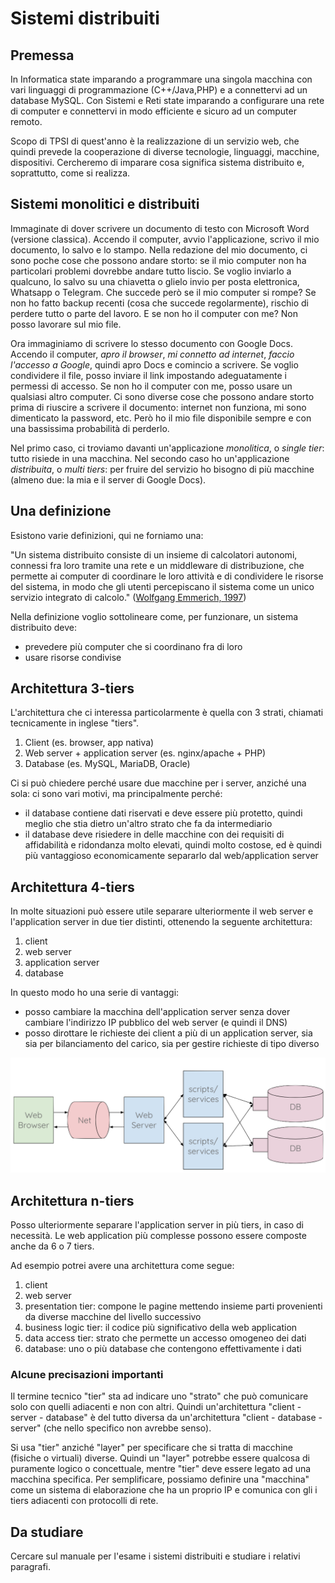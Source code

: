 # Sistemi distribuiti

## Premessa
In Informatica state imparando a programmare una singola macchina con vari linguaggi di programmazione (C++/Java,PHP) e a connettervi ad un database MySQL. Con Sistemi e Reti state imparando a configurare una rete di computer e connettervi in modo efficiente e sicuro ad un computer remoto.

Scopo di TPSI di quest'anno è la realizzazione di un servizio web, che quindi prevede la cooperazione di diverse tecnologie, linguaggi, macchine, dispositivi. Cercheremo di imparare cosa significa sistema distribuito e, soprattutto, come si realizza.

## Sistemi monolitici e distribuiti
Immaginate di dover scrivere un documento di testo con Microsoft Word (versione classica). Accendo il computer, avvio l'applicazione, scrivo il mio documento, lo salvo e lo stampo. Nella redazione del mio documento, ci sono poche cose che possono andare storto: se il mio computer non ha particolari problemi dovrebbe andare tutto liscio. Se voglio inviarlo a qualcuno, lo salvo su una chiavetta o glielo invio per posta elettronica, Whatsapp o Telegram. Che succede però se il mio computer si rompe? Se non ho fatto backup recenti (cosa che succede regolarmente), rischio di perdere tutto o parte del lavoro. E se non ho il computer con me? Non posso lavorare sul mio file.

Ora immaginiamo di scrivere lo stesso documento con Google Docs. Accendo il computer, _apro il browser_, _mi connetto ad internet_, _faccio l'accesso a Google_, quindi apro Docs e comincio a scrivere. Se voglio condividere il file, posso inviare il link impostando adeguatamente i permessi di accesso. Se non ho il computer con me, posso usare un qualsiasi altro computer. Ci sono diverse cose che possono andare storto prima di riuscire a scrivere il documento: internet non funziona, mi sono dimenticato la password, etc. Però ho il mio file disponibile sempre e con una bassissima probabilità di perderlo.

Nel primo caso, ci troviamo davanti un'applicazione _monolitica_, o _single tier_: tutto risiede in una macchina. Nel secondo caso ho un'applicazione _distribuita_, o _multi tiers_: per fruire del servizio ho bisogno di più macchine (almeno due: la mia e il server di Google Docs).

## Una definizione
Esistono varie definizioni, qui ne forniamo una:

"Un sistema distribuito consiste di un insieme di calcolatori autonomi, connessi fra loro tramite una rete e un middleware di distribuzione, che permette ai computer di coordinare le loro attività e di condividere le risorse del sistema, in modo che gli utenti percepiscano il sistema come un unico servizio integrato di calcolo."
([Wolfgang Emmerich, 1997](http://www0.cs.ucl.ac.uk/staff/ucacwxe/lectures/ds98-99/dsee3.pdf))

Nella definizione voglio sottolineare come, per funzionare, un sistema distribuito deve:
 - prevedere più computer che si coordinano fra di loro
 - usare risorse condivise

## Architettura 3-tiers
L'architettura che ci interessa particolarmente è quella con 3 strati, chiamati tecnicamente in inglese "tiers".

1. Client (es. browser, app nativa)
1. Web server + application server (es. nginx/apache + PHP)
1. Database (es. MySQL, MariaDB, Oracle)

Ci si può chiedere perché usare due macchine per i server, anziché una sola: ci sono vari motivi, ma principalmente perché:
- il database contiene dati riservati e deve essere più protetto, quindi meglio che stia dietro un'altro strato che fa da intermediario
- il database deve risiedere in delle macchine con dei requisiti di affidabilità e ridondanza molto elevati, quindi molto costose, ed è quindi più vantaggioso economicamente separarlo dal web/application server

## Architettura 4-tiers
In molte situazioni può essere utile separare ulteriormente il web server e l'application server in due tier distinti, ottenendo la seguente architettura:
1. client
1. web server
1. application server
1. database

In questo modo ho una serie di vantaggi:
- posso cambiare la macchina dell'application server senza dover cambiare l'indirizzo IP pubblico del web server (e quindi il DNS)
- posso dirottare le richieste dei client a più di un application server, sia sia per bilanciamento del carico, sia per gestire richieste di tipo diverso

<p class="centered img-container">
<img class="centered w80p" title="4-tiers" alt="4-tiers" src="assets/tiers-4.png">
</p>

## Architettura n-tiers
Posso ulteriormente separare l'application server in più tiers, in caso di necessità. Le web application più complesse possono essere composte anche da 6 o 7 tiers.

Ad esempio potrei avere una architettura come segue:
1. client
1. web server
1. presentation tier: compone le pagine mettendo insieme parti provenienti da diverse macchine del livello successivo
1. business logic tier: il codice più significativo della web application
1. data access tier: strato che permette un accesso omogeneo dei dati
1. database: uno o più database che contengono effettivamente i dati

### Alcune precisazioni importanti
Il termine tecnico "tier" sta ad indicare uno "strato" che può comunicare solo con quelli adiacenti e non con altri. Quindi un'architettura "client - server - database" è del tutto diversa da un'architettura "client - database - server" (che nello specifico non avrebbe senso).

Si usa "tier" anziché "layer" per specificare che si tratta di macchine (fisiche o virtuali) diverse. Quindi un "layer" potrebbe essere qualcosa di puramente logico o concettuale, mentre "tier" deve essere legato ad una macchina specifica. Per semplificare, possiamo definire una "macchina" come un sistema di elaborazione che ha un proprio IP e comunica con gli i tiers adiacenti con protocolli di rete.

## Da studiare
Cercare sul manuale per l'esame i sistemi distribuiti e studiare i relativi paragrafi.

